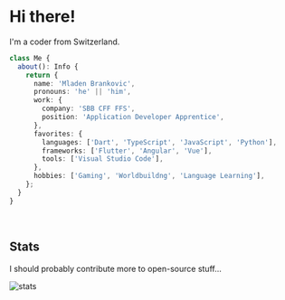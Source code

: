 <!--
**mladenbrankovic/mladenbrankovic** is a ✨ _special_ ✨ repository because its `README.md` (this file) appears on your GitHub profile.

Here are some ideas to get you started:

- 🔭 I’m currently working on ...
- 🌱 I’m currently learning ...
- 👯 I’m looking to collaborate on ...
- 🤔 I’m looking for help with ...
- 💬 Ask me about ...
- 📫 How to reach me: ...
- 😄 Pronouns: ...
- ⚡ Fun fact: ...
-->

# Hi there!

I'm a coder from Switzerland.

```ts
class Me {
  about(): Info {
    return {
      name: 'Mladen Brankovic',
      pronouns: 'he' || 'him',
      work: {
        company: 'SBB CFF FFS',
        position: 'Application Developer Apprentice',
      },
      favorites: {
        languages: ['Dart', 'TypeScript', 'JavaScript', 'Python'],
        frameworks: ['Flutter', 'Angular', 'Vue'],
        tools: ['Visual Studio Code'],
      },
      hobbies: ['Gaming', 'Worldbuildng', 'Language Learning'],
    };
  }
}
```

<br/>

## Stats

I should probably contribute more to open-source stuff...

![stats](https://github-readme-stats.vercel.app/api?username=mladenbrankovic&show_icons=true&title_color=000&icon_color=662366&text_color=555&bg_color=fff)
